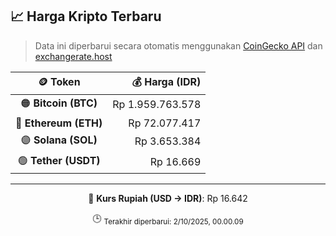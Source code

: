 

<!-- HARGA_KRIPTO -->
## 📈 Harga Kripto Terbaru

> Data ini diperbarui secara otomatis menggunakan [CoinGecko API](https://www.coingecko.com/) dan [exchangerate.host](https://exchangerate.host/)

<div align="center">

| 🪙 Token | 💰 Harga (IDR) |
|:------:|---------------:|
| 🟠 **Bitcoin (BTC)**   | Rp 1.959.763.578 |
| 🔵 **Ethereum (ETH)**  | Rp 72.077.417 |
| 🟣 **Solana (SOL)**    | Rp 3.653.384 |
| 🟢 **Tether (USDT)**   | Rp 16.669 |

---

💱 **Kurs Rupiah (USD → IDR)**: Rp 16.642

🕒 <sub>Terakhir diperbarui: 2/10/2025, 00.00.09</sub>

</div>
<!-- /HARGA_KRIPTO -->